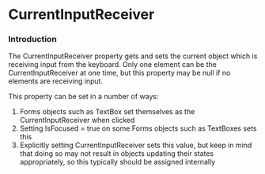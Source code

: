 # CurrentInputReceiver

### Introduction

The CurrentInputReceiver property gets and sets the current object which is receiving input from the keyboard. Only one element can be the CurrentInputReceiver at one time, but this property may be null if no elements are receiving input.

This property can be set in a number of ways:

1. Forms objects such as TextBox set themselves as the CurrentInputReceiver when clicked
2. Setting IsFocused = true on some Forms objects such as TextBoxes sets this
3. Explicitly setting CurrentInputReceiver sets this value, but keep in mind that doing so may not result in objects updating their states appropriately, so this typically should be assigned internally

